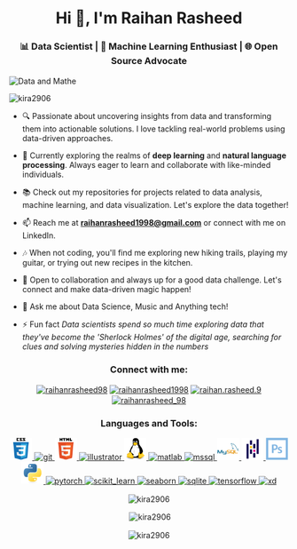 <h1 align="center">Hi 👋, I'm Raihan Rasheed</h1>
<h3 align="center">📊 Data Scientist | 🤖 Machine Learning Enthusiast | 🌐 Open Source Advocate</h3>
<img align="center" alt="Data and Mathe" src="https://media.giphy.com/media/3owzW5c1tPq63MPmWk/giphy.gif">
<p align="left"> <img src="https://komarev.com/ghpvc/?username=kira2906&label=Profile%20views&color=0e75b6&style=flat" alt="kira2906" /> </p>

- 🔍 Passionate about uncovering insights from data and transforming them into actionable solutions. I love tackling real-world problems using data-driven approaches.

- 🌱 Currently exploring the realms of **deep learning** and **natural language processing**. Always eager to learn and collaborate with like-minded individuals.

- 📚 Check out my repositories for projects related to data analysis, machine learning, and data visualization. Let's explore the data together!

- 📫 Reach me at **raihanrasheed1998@gmail.com** or connect with me on LinkedIn.

- 🎶 When not coding, you'll find me exploring new hiking trails, playing my guitar, or trying out new recipes in the kitchen.

- 🤝 Open to collaboration and always up for a good data challenge. Let's connect and make data-driven magic happen!
 
- 💬 Ask me about Data Science, Music and Anything tech!

- ⚡ Fun fact *Data scientists spend so much time exploring data that they've become the 'Sherlock Holmes' of the digital age, searching for clues and solving mysteries hidden in the numbers*

<h3 align="center">Connect with me:</h3>
<p align="center">
<a href="https://linkedin.com/in/raihanrasheed98" target="blank"><img align="center" src="https://raw.githubusercontent.com/rahuldkjain/github-profile-readme-generator/master/src/images/icons/Social/linked-in-alt.svg" alt="raihanrasheed98" height="30" width="40" /></a>
<a href="https://kaggle.com/raihanrasheed1998" target="blank"><img align="center" src="https://raw.githubusercontent.com/rahuldkjain/github-profile-readme-generator/master/src/images/icons/Social/kaggle.svg" alt="raihanrasheed1998" height="30" width="40" /></a>
<a href="https://fb.com/raihan.rasheed.9" target="blank"><img align="center" src="https://raw.githubusercontent.com/rahuldkjain/github-profile-readme-generator/master/src/images/icons/Social/facebook.svg" alt="raihan.rasheed.9" height="30" width="40" /></a>
<a href="https://instagram.com/raihanrasheed_98" target="blank"><img align="center" src="https://raw.githubusercontent.com/rahuldkjain/github-profile-readme-generator/master/src/images/icons/Social/instagram.svg" alt="raihanrasheed_98" height="30" width="40" /></a>
</p>

<h3 align="center">Languages and Tools:</h3>
<p align="center"> <a href="https://www.w3schools.com/css/" target="_blank" rel="noreferrer"> <img src="https://raw.githubusercontent.com/devicons/devicon/master/icons/css3/css3-original-wordmark.svg" alt="css3" width="40" height="40"/> </a> <a href="https://git-scm.com/" target="_blank" rel="noreferrer"> <img src="https://www.vectorlogo.zone/logos/git-scm/git-scm-icon.svg" alt="git" width="40" height="40"/> </a> <a href="https://www.w3.org/html/" target="_blank" rel="noreferrer"> <img src="https://raw.githubusercontent.com/devicons/devicon/master/icons/html5/html5-original-wordmark.svg" alt="html5" width="40" height="40"/> </a> <a href="https://www.adobe.com/in/products/illustrator.html" target="_blank" rel="noreferrer"> <img src="https://www.vectorlogo.zone/logos/adobe_illustrator/adobe_illustrator-icon.svg" alt="illustrator" width="40" height="40"/> </a> <a href="https://www.linux.org/" target="_blank" rel="noreferrer"> <img src="https://raw.githubusercontent.com/devicons/devicon/master/icons/linux/linux-original.svg" alt="linux" width="40" height="40"/> </a> <a href="https://www.mathworks.com/" target="_blank" rel="noreferrer"> <img src="https://upload.wikimedia.org/wikipedia/commons/2/21/Matlab_Logo.png" alt="matlab" width="40" height="40"/> </a> <a href="https://www.microsoft.com/en-us/sql-server" target="_blank" rel="noreferrer"> <img src="https://www.svgrepo.com/show/303229/microsoft-sql-server-logo.svg" alt="mssql" width="40" height="40"/> </a> <a href="https://www.mysql.com/" target="_blank" rel="noreferrer"> <img src="https://raw.githubusercontent.com/devicons/devicon/master/icons/mysql/mysql-original-wordmark.svg" alt="mysql" width="40" height="40"/> </a> <a href="https://pandas.pydata.org/" target="_blank" rel="noreferrer"> <img src="https://raw.githubusercontent.com/devicons/devicon/2ae2a900d2f041da66e950e4d48052658d850630/icons/pandas/pandas-original.svg" alt="pandas" width="40" height="40"/> </a> <a href="https://www.photoshop.com/en" target="_blank" rel="noreferrer"> <img src="https://raw.githubusercontent.com/devicons/devicon/master/icons/photoshop/photoshop-line.svg" alt="photoshop" width="40" height="40"/> </a> <a href="https://www.python.org" target="_blank" rel="noreferrer"> <img src="https://raw.githubusercontent.com/devicons/devicon/master/icons/python/python-original.svg" alt="python" width="40" height="40"/> </a> <a href="https://pytorch.org/" target="_blank" rel="noreferrer"> <img src="https://www.vectorlogo.zone/logos/pytorch/pytorch-icon.svg" alt="pytorch" width="40" height="40"/> </a> <a href="https://scikit-learn.org/" target="_blank" rel="noreferrer"> <img src="https://upload.wikimedia.org/wikipedia/commons/0/05/Scikit_learn_logo_small.svg" alt="scikit_learn" width="40" height="40"/> </a> <a href="https://seaborn.pydata.org/" target="_blank" rel="noreferrer"> <img src="https://seaborn.pydata.org/_images/logo-mark-lightbg.svg" alt="seaborn" width="40" height="40"/> </a> <a href="https://www.sqlite.org/" target="_blank" rel="noreferrer"> <img src="https://www.vectorlogo.zone/logos/sqlite/sqlite-icon.svg" alt="sqlite" width="40" height="40"/> </a> <a href="https://www.tensorflow.org" target="_blank" rel="noreferrer"> <img src="https://www.vectorlogo.zone/logos/tensorflow/tensorflow-icon.svg" alt="tensorflow" width="40" height="40"/> </a> <a href="https://www.adobe.com/products/xd.html" target="_blank" rel="noreferrer"> <img src="https://cdn.worldvectorlogo.com/logos/adobe-xd.svg" alt="xd" width="40" height="40"/> </a> </p>

<p align="center"><img align="center" src="https://github-readme-stats.vercel.app/api/top-langs?username=kira2906&show_icons=true&theme=dark&locale=en&layout=compact" alt="kira2906" /></p>

<p align="center">&nbsp;<img align="center" src="https://github-readme-stats.vercel.app/api?username=kira2906&show_icons=true&locale=en" alt="kira2906" /></p>

<p align="center"><img align="center" src="https://github-readme-streak-stats.herokuapp.com/?user=kira2906&theme=dark" alt="kira2906" /></p>
